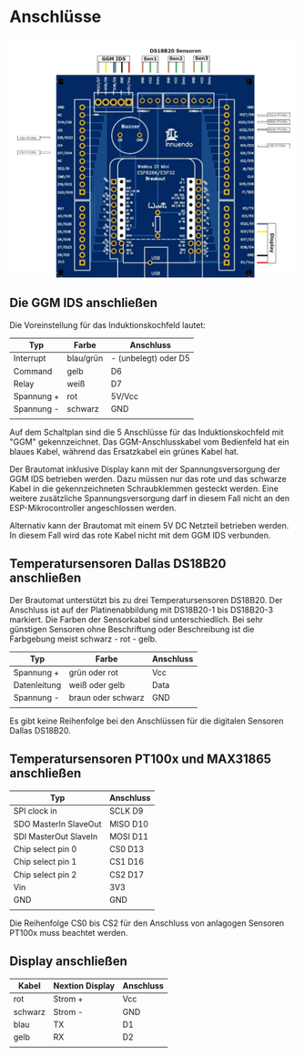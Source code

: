 # Anschlüsse

![Platine 2](/docs/img/Anschluesse.jpg)

## Die GGM IDS anschließen

Die Voreinstellung für das Induktionskochfeld lautet:

| Typ         | Farbe | Anschluss  |
| ------------- | --------------- | ------------------------ |
| Interrupt     | blau/grün | - (unbelegt) oder D5 |
| Command       | gelb | D6 |
| Relay         | weiß | D7 |
| Spannung +    | rot  | 5V/Vcc |
| Spannung -    | schwarz  | GND |
| |  | |

Auf dem Schaltplan sind die 5 Anschlüsse für das Induktionskochfeld mit "GGM" gekennzeichnet. Das GGM-Anschlusskabel vom Bedienfeld hat ein blaues Kabel, während das Ersatzkabel ein grünes Kabel hat.

Der Brautomat inklusive Display kann mit der Spannungsversorgung der GGM IDS betrieben werden. Dazu müssen nur das rote und das schwarze Kabel in die gekennzeichneten Schraubklemmen gesteckt werden. Eine weitere zusätzliche Spannungsversorgung darf in diesem Fall nicht an den ESP-Mikrocontroller angeschlossen werden.

Alternativ kann der Brautomat mit einem 5V DC Netzteil betrieben werden. In diesem Fall wird das rote Kabel nicht mit dem GGM IDS verbunden.

## Temperatursensoren Dallas DS18B20 anschließen

Der Brautomat unterstützt bis zu drei Temperatursensoren DS18B20. Der Anschluss ist auf der Platinenabbildung mit DS18B20-1 bis DS18B20-3 markiert. Die Farben der Sensorkabel sind unterschiedlich. Bei sehr günstigen Sensoren ohne Beschriftung oder Beschreibung ist die Farbgebung meist schwarz - rot - gelb.

| Typ         | Farbe | Anschluss  |
| ------------- | --------------- | ------------------------ |
| Spannung +   | grün oder rot | Vcc |
| Datenleitung | weiß oder gelb | Data |
| Spannung -   | braun oder schwarz  | GND |
| |  | |

Es gibt keine Reihenfolge bei den Anschlüssen für die digitalen Sensoren Dallas DS18B20.

## Temperatursensoren PT100x und MAX31865 anschließen

| Typ         | Anschluss  |
| ------------- | ------------------------ |
| SPI clock in | SCLK D9 |
| SDO MasterIn SlaveOut | MISO D10 |
| SDI MasterOut SlaveIn | MOSI D11 |
| Chip select pin 0 | CS0 D13 |
| Chip select pin 1 | CS1 D16 |
| Chip select pin 2 | CS2 D17 |
| Vin | 3V3 |
| GND | GND |
| | |

Die Reihenfolge CS0 bis CS2 für den Anschluss von anlagogen Sensoren PT100x muss beachtet werden.

## Display anschließen

| Kabel         | Nextion Display | Anschluss |
| ------------- | --------------- | ------------------------ |
|     rot       | Strom + | Vcc |
|   schwarz     | Strom - | GND |
|    blau       | TX      | D1 |
|    gelb       | RX      | D2 |
|               |         |    |
